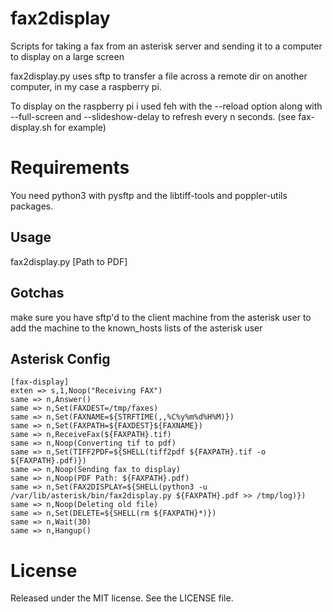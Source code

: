 # fax2display
Scripts for taking a fax from an asterisk server and sending it to a computer to display on a large screen

fax2display.py uses sftp to transfer a file across a remote dir on another computer, in my case a raspberry pi.

To display on the raspberry pi i used feh with the --reload option along with --full-screen and --slideshow-delay to 
refresh every n seconds. (see fax-display.sh for example)

# Requirements

You need python3 with pysftp and the libtiff-tools and poppler-utils packages.

## Usage

fax2display.py [Path to PDF]

## Gotchas

make sure you have sftp'd to the client machine from the asterisk user to add the machine to the known_hosts lists of the asterisk user

## Asterisk Config

    [fax-display]
    exten => s,1,Noop("Receiving FAX")
    same => n,Answer()
    same => n,Set(FAXDEST=/tmp/faxes)
    same => n,Set(FAXNAME=${STRFTIME(,,%C%y%m%d%H%M)})
    same => n,Set(FAXPATH=${FAXDEST}${FAXNAME})
    same => n,ReceiveFax(${FAXPATH}.tif)
    same => n,Noop(Converting tif to pdf)
    same => n,Set(TIFF2PDF=${SHELL(tiff2pdf ${FAXPATH}.tif -o ${FAXPATH}.pdf)})
    same => n,Noop(Sending fax to display)
    same => n,Noop(PDF Path: ${FAXPATH}.pdf)
    same => n,Set(FAX2DISPLAY=${SHELL(python3 -u /var/lib/asterisk/bin/fax2display.py ${FAXPATH}.pdf >> /tmp/log)})
    same => n,Noop(Deleting old file)
    same => n,Set(DELETE=${SHELL(rm ${FAXPATH}*)})
    same => n,Wait(30)
    same => n,Hangup()

# License

Released under the MIT license. See the LICENSE file.

